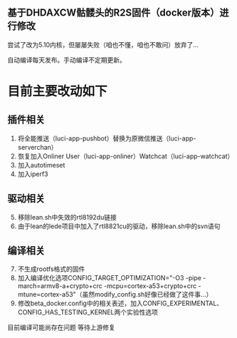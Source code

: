 ## 基于DHDAXCW骷髅头的R2S固件（docker版本）进行修改
尝试了改为5.10内核，但屡屡失败（咱也不懂，咱也不敢问）放弃了...

自动编译每天发布。手动编译不定期更新。
# 目前主要改动如下
## 插件相关
1. 将全能推送（luci-app-pushbot）替换为原微信推送（luci-app-serverchan）
2. 恢复加入Onliner User（luci-app-onliner）Watchcat（luci-app-watchcat）
3. 加入autotimeset
4. 加入iperf3

## 驱动相关
5. 移除lean.sh中失效的rtl8192du链接
6. 由于lean的lede项目中加入了rtl8821cu的驱动，移除lean.sh中的svn语句

## 编译相关
7. 不生成rootfs格式的固件
8. 加入编译优化选项CONFIG_TARGET_OPTIMIZATION="-O3 -pipe -march=armv8-a+crypto+crc -mcpu=cortex-a53+crypto+crc -mtune=cortex-a53"（虽然modify_config.sh好像已经做了这件事...）
9. 修改beta_docker.config中的相关表述，加入CONFIG_EXPERIMENTAL、CONFIG_HAS_TESTING_KERNEL两个实验性选项

目前编译可能尚存在问题 等待上游修复 